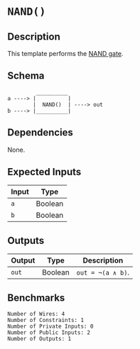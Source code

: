 # `NAND()`

## Description

This template performs the [NAND gate](https://en.wikipedia.org/wiki/NAND_gate). 

## Schema

```
         __________     
a ----> |          |
        |  NAND()  | ----> out
b ----> |__________|     
```

## Dependencies

None.

## Expected Inputs

| Input  | Type    |
| -----  | -----   | 
| `a`    | Boolean |
| `b`    | Boolean |

## Outputs

| Output  | Type     | Description               |
| ------  | ------   | ----------      | 
| `out`   | Boolean  | `out = ¬(a ∧ b)`. |

## Benchmarks 

```
Number of Wires: 4
Number of Constraints: 1
Number of Private Inputs: 0
Number of Public Inputs: 2
Number of Outputs: 1
```